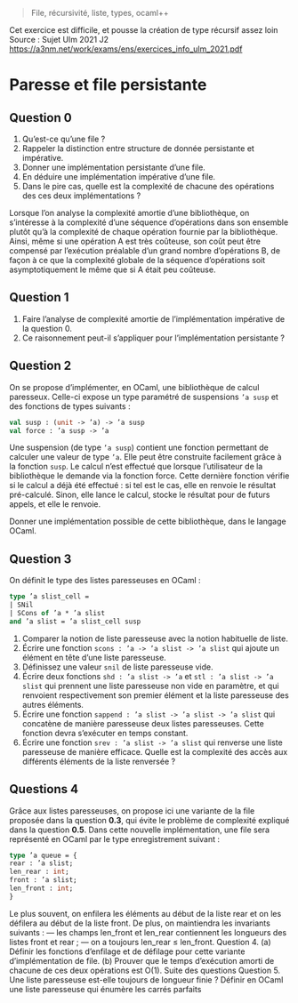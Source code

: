 > File, récursivité, liste, types, ocaml++ 

Cet exercice est difficile, et pousse la création de type récursif assez loin
Source : Sujet Ulm 2021 J2 https://a3nm.net/work/exams/ens/exercices_info_ulm_2021.pdf
# Paresse et file persistante

## Question 0
1) Qu’est-ce qu’une file ?
2) Rappeler la distinction entre structure de donnée persistante et impérative.
3) Donner une implémentation persistante d’une file.
4) En déduire une implémentation impérative d’une file.
5) Dans le pire cas, quelle est la complexité de chacune des opérations des ces deux implémentations ?

Lorsque l’on analyse la complexité amortie d’une bibliothèque, on s’intéresse à la complexité d’une séquence d’opérations dans son ensemble plutôt qu’à la complexité de chaque opération fournie par la bibliothèque.
Ainsi, même si une opération A est très coûteuse, son coût peut être compensé par l’exécution préalable d’un grand nombre d’opérations B, de façon à ce que la complexité globale de la séquence d’opérations soit asymptotiquement le même que si A était peu coûteuse.
## Question 1
1) Faire l’analyse de complexité amortie de l’implémentation impérative de la question 0.
2) Ce raisonnement peut-il s’appliquer pour l’implémentation persistante ?

## Question 2
On se propose d’implémenter, en OCaml, une bibliothèque de calcul paresseux. Celle-ci expose un type paramétré de suspensions `’a susp` et des fonctions de types suivants :
```ocaml
val susp : (unit -> ’a) -> ’a susp
val force : ’a susp -> ’a
```
Une suspension (de type `’a susp`) contient une fonction permettant de calculer une valeur de type `’a`.
Elle peut être construite facilement grâce à la fonction `susp`. Le calcul n’est effectué que lorsque l’utilisateur de la bibliothèque le demande via la fonction force. Cette dernière fonction vérifie si le calcul a déjà été effectué : si tel est le cas, elle en renvoie le résultat pré-calculé. Sinon, elle lance le calcul, stocke le résultat pour de futurs appels, et elle le renvoie.

Donner une implémentation possible de cette bibliothèque, dans le langage OCaml.
## Question 3
On définit le type des listes paresseuses en OCaml :
```ocaml
type ’a slist_cell =
| SNil
| SCons of ’a * ’a slist
and ’a slist = ’a slist_cell susp
```

1) Comparer la notion de liste paresseuse avec la notion habituelle de liste.
2) Écrire une fonction `scons : ’a -> ’a slist -> ’a slist` qui ajoute un élément en tête d’une liste paresseuse.
3) Définissez une valeur `snil` de liste paresseuse vide.
3) Écrire deux fonctions `shd : ’a slist -> ’a` et `stl : ’a slist -> ’a slist` qui prennent une liste paresseuse non vide en paramètre, et qui renvoient respectivement son premier élément et la liste paresseuse des autres éléments.
4) Écrire une fonction `sappend : ’a slist -> ’a slist -> ’a slist` qui concatène de manière paresseuse deux listes paresseuses. Cette fonction devra s’exécuter en temps constant.
5) Écrire une fonction `srev : ’a slist -> ’a slist` qui renverse une liste paresseuse de manière efficace. Quelle est la complexité des accès aux différents éléments de la liste renversée ?
## Questions 4
Grâce aux listes paresseuses, on propose ici une variante de la file proposée dans la question **0.3**, qui évite le problème de complexité expliqué dans la question **0.5**. Dans cette nouvelle implémentation, une file sera représenté en OCaml par le type enregistrement suivant :
```ocaml
type ’a queue = {
rear : ’a slist;
len_rear : int;
front : ’a slist;
len_front : int;
}
```
Le plus souvent, on enfilera les éléments au début de la liste rear et on les défilera au début de la liste
front. De plus, on maintiendra les invariants suivants :
— les champs len_front et len_rear contiennent les longueurs des listes front et rear ;
— on a toujours len_rear ≤ len_front.
Question 4.
(a) Définir les fonctions d’enfilage et de défilage pour cette variante d’implémentation de file.
(b) Prouver que le temps d’exécution amorti de chacune de ces deux opérations est O(1).
Suite des questions
Question 5. Une liste paresseuse est-elle toujours de longueur finie ? Définir en OCaml une liste
paresseuse qui énumère les carrés parfaits
<!--stackedit_data:
eyJoaXN0b3J5IjpbODQzMDg2MjM2LDEyMTQ5NTczNl19
-->